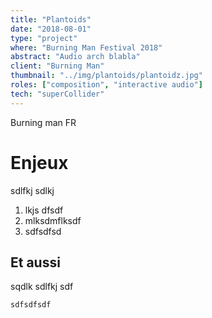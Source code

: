 ```yaml
---
title: "Plantoids"
date: "2018-08-01"
type: "project"
where: "Burning Man Festival 2018"
abstract: "Audio arch blabla"
client: "Burning Man"
thumbnail: "../img/plantoids/plantoidz.jpg"
roles: ["composition", "interactive audio"]
tech: "superCollider"
---
```


Burning man
FR


# Enjeux 
sdlfkj sdlkj 

1. lkjs dfsdf
2. mlksdmflksdf
3. sdfsdfsd

## Et aussi

sqdlk sdlfkj sdf

```
sdfsdfsdf
```

